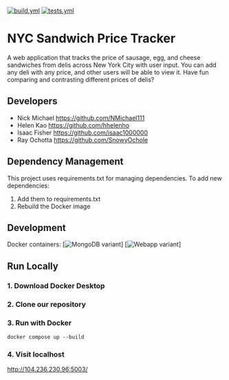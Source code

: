 [![build.yml](https://github.com/software-students-spring2025/5-final-final-project-good-team-yes/actions/workflows/build.yml/badge.svg)](https://github.com/software-students-spring2025/5-final-final-project-good-team-yes/actions/workflows/build.yml/badge.svg)
[![tests.yml](https://github.com/software-students-spring2025/5-final-final-project-good-team-yes/actions/workflows/tests.yml/badge.svg)](https://github.com/software-students-spring2025/5-final-final-project-good-team-yes/actions/workflows/tests.yml/badge.svg)


# NYC Sandwich Price Tracker

A web application that tracks the price of sausage, egg, and cheese sandwiches from delis across New York City with user input. You can add any deli with any price, and other users will be able to view it. Have fun comparing and contrasting different prices of delis?

## Developers
- Nick Michael https://github.com/NMichael111
- Helen Kao https://github.com/hhelenho
- Isaac Fisher https://github.com/isaac1000000
- Ray Ochotta https://github.com/SnowyOchole


## Dependency Management

This project uses requirements.txt for managing dependencies. To add new dependencies:

1. Add them to requirements.txt
2. Rebuild the Docker image

## Development

Docker containers:
[![MongoDB variant](https://hub.docker.com/r/snowyochole/sandwich-mongodb)]
[![Webapp variant](https://hub.docker.com/r/snowyochole/sandwich-web-app)]

## Run Locally

### 1. Download Docker Desktop
### 2. Clone our repository
### 3. Run with Docker
```
docker compose up --build
```
### 4. Visit localhost
http://104.236.230.96:5003/



